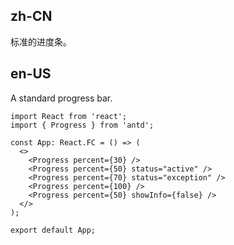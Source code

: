 ## zh-CN

标准的进度条。

## en-US

A standard progress bar.
```tsx
import React from 'react';
import { Progress } from 'antd';

const App: React.FC = () => (
  <>
    <Progress percent={30} />
    <Progress percent={50} status="active" />
    <Progress percent={70} status="exception" />
    <Progress percent={100} />
    <Progress percent={50} showInfo={false} />
  </>
);

export default App;
```
